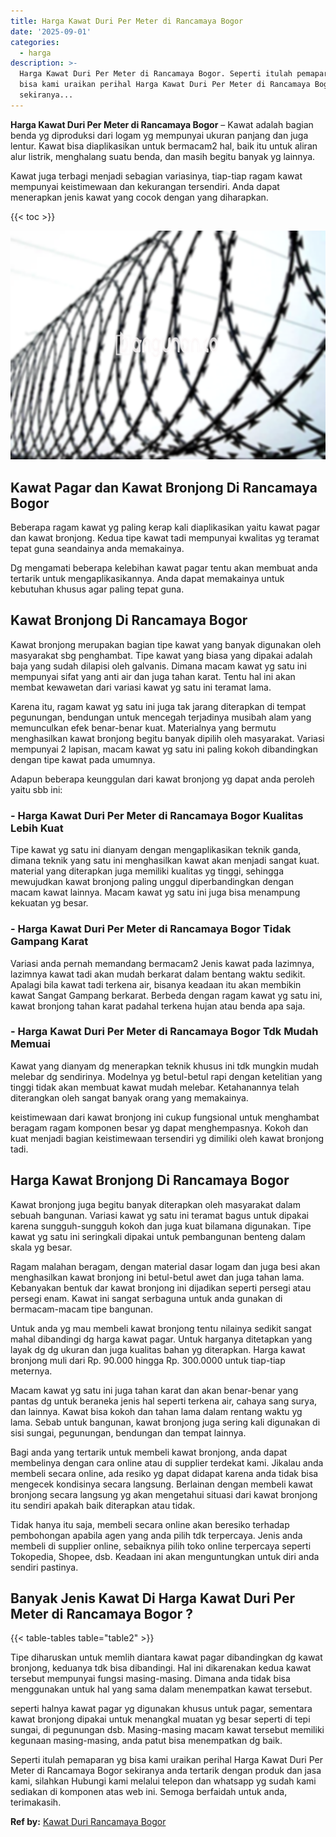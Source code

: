 ```yaml
---
title: Harga Kawat Duri Per Meter di Rancamaya Bogor
date: '2025-09-01'
categories:
  - harga
description: >-
  Harga Kawat Duri Per Meter di Rancamaya Bogor. Seperti itulah pemaparan yg
  bisa kami uraikan perihal Harga Kawat Duri Per Meter di Rancamaya Bogor
  sekiranya...
---
```


**Harga Kawat Duri Per Meter di Rancamaya Bogor** – Kawat adalah bagian benda yg diproduksi dari logam yg mempunyai ukuran panjang dan juga lentur. Kawat bisa diaplikasikan untuk bermacam2 hal, baik itu untuk aliran alur listrik, menghalang suatu benda, dan masih begitu banyak yg lainnya.

Kawat juga terbagi menjadi sebagian variasinya, tiap-tiap ragam kawat mempunyai keistimewaan dan kekurangan tersendiri. Anda dapat menerapkan jenis kawat yang cocok dengan yang diharapkan.

{{< toc >}}

![Harga Kawat Duri Per Meter di Rancamaya Bogor](/images/jual-kawat-murah44.png)

## Kawat Pagar dan Kawat Bronjong Di Rancamaya Bogor

Beberapa ragam kawat yg paling kerap kali diaplikasikan yaitu kawat pagar dan kawat bronjong. Kedua tipe kawat tadi mempunyai kwalitas yg teramat tepat guna seandainya anda memakainya.

Dg mengamati beberapa kelebihan kawat pagar tentu akan membuat anda tertarik untuk mengaplikasikannya. Anda dapat memakainya untuk kebutuhan khusus agar paling tepat guna.

## Kawat Bronjong Di Rancamaya Bogor

Kawat bronjong merupakan bagian tipe kawat yang banyak digunakan oleh masyarakat sbg penghambat. Tipe kawat yang biasa yang dipakai adalah baja yang sudah dilapisi oleh galvanis. Dimana macam kawat yg satu ini mempunyai sifat yang anti air dan juga tahan karat. Tentu hal ini akan membat kewawetan dari variasi kawat yg satu ini teramat lama.

Karena itu, ragam kawat yg satu ini juga tak jarang diterapkan di tempat pegunungan, bendungan untuk mencegah terjadinya musibah alam yang memunculkan efek benar-benar kuat. Materialnya yang bermutu menghasilkan kawat bronjong begitu banyak dipilih oleh masyarakat. Variasi mempunyai 2 lapisan, macam kawat yg satu ini paling kokoh dibandingkan dengan tipe kawat pada umumnya.

Adapun beberapa keunggulan dari kawat bronjong yg dapat anda peroleh yaitu sbb ini:

### \- Harga Kawat Duri Per Meter di Rancamaya Bogor Kualitas Lebih Kuat

Tipe kawat yg satu ini dianyam dengan mengaplikasikan teknik ganda, dimana teknik yang satu ini menghasilkan kawat akan menjadi sangat kuat. material yang diterapkan juga memiliki kualitas yg tinggi, sehingga mewujudkan kawat bronjong paling unggul diperbandingkan dengan macam kawat lainnya. Macam kawat yg satu ini juga bisa menampung kekuatan yg besar.

### \- Harga Kawat Duri Per Meter di Rancamaya Bogor Tidak Gampang Karat

Variasi anda pernah memandang bermacam2 Jenis kawat pada lazimnya, lazimnya kawat tadi akan mudah berkarat dalam bentang waktu sedikit. Apalagi bila kawat tadi terkena air, bisanya keadaan itu akan membikin kawat Sangat Gampang berkarat. Berbeda dengan ragam kawat yg satu ini, kawat bronjong tahan karat padahal terkena hujan atau benda apa saja.

### \- Harga Kawat Duri Per Meter di Rancamaya Bogor Tdk Mudah Memuai

Kawat yang dianyam dg menerapkan teknik khusus ini tdk mungkin mudah melebar dg sendirinya. Modelnya yg betul-betul rapi dengan ketelitian yang tinggi tidak akan membuat kawat mudah melebar. Ketahanannya telah diterangkan oleh sangat banyak orang yang memakainya.

keistimewaan dari kawat bronjong ini cukup fungsional untuk menghambat beragam ragam komponen besar yg dapat menghempasnya. Kokoh dan kuat menjadi bagian keistimewaan tersendiri yg dimiliki oleh kawat bronjong tadi.

## Harga Kawat Bronjong Di Rancamaya Bogor

Kawat bronjong juga begitu banyak diterapkan oleh masyarakat dalam sebuah bangunan. Variasi kawat yg satu ini teramat bagus untuk dipakai karena sungguh-sungguh kokoh dan juga kuat bilamana digunakan. Tipe kawat yg satu ini seringkali dipakai untuk pembangunan benteng dalam skala yg besar.

Ragam malahan beragam, dengan material dasar logam dan juga besi akan menghasilkan kawat bronjong ini betul-betul awet dan juga tahan lama. Kebanyakan bentuk dar kawat bronjong ini dijadikan seperti persegi atau persegi enam. Kawat ini sangat serbaguna untuk anda gunakan di bermacam-macam tipe bangunan.

Untuk anda yg mau membeli kawat bronjong tentu nilainya sedikit sangat mahal dibandingi dg harga kawat pagar. Untuk harganya ditetapkan yang layak dg dg ukuran dan juga kualitas bahan yg diterapkan. Harga kawat bronjong muli dari Rp. 90.000 hingga Rp. 300.0000 untuk tiap-tiap meternya.

Macam kawat yg satu ini juga tahan karat dan akan benar-benar yang pantas dg untuk beraneka jenis hal seperti terkena air, cahaya sang surya, dan lainnya. Kawat bisa kokoh dan tahan lama dalam rentang waktu yg lama. Sebab untuk bangunan, kawat bronjong juga sering kali digunakan di sisi sungai, pegunungan, bendungan dan tempat lainnya.

Bagi anda yang tertarik untuk membeli kawat bronjong, anda dapat membelinya dengan cara online atau di supplier terdekat kami. Jikalau anda membeli secara online, ada resiko yg dapat didapat karena anda tidak bisa mengecek kondisinya secara langsung. Berlainan dengan membeli kawat bronjong secara langsung yg akan mengetahui situasi dari kawat bronjong itu sendiri apakah baik diterapkan atau tidak.

Tidak hanya itu saja, membeli secara online akan beresiko terhadap pembohongan apabila agen yang anda pilih tdk terpercaya. Jenis anda membeli di supplier online, sebaiknya pilih toko online terpercaya seperti Tokopedia, Shopee, dsb. Keadaan ini akan menguntungkan untuk diri anda sendiri pastinya.

## Banyak Jenis Kawat Di Harga Kawat Duri Per Meter di Rancamaya Bogor ?

{{< table-tables table="table2" >}}

Tipe diharuskan untuk memlih diantara kawat pagar dibandingkan dg kawat bronjong, keduanya tdk bisa dibandingi. Hal ini dikarenakan kedua kawat tersebut mempunyai fungsi masing-masing. Dimana anda tidak bisa menggunakan untuk hal yang sama dalam menempatkan kawat tersebut.

seperti halnya kawat pagar yg digunakan khusus untuk pagar, sementara kawat bronjong dipakai untuk menangkal muatan yg besar seperti di tepi sungai, di pegunungan dsb. Masing-masing macam kawat tersebut memiliki kegunaan masing-masing, anda patut bisa menempatkan dg baik.

Seperti itulah pemaparan yg bisa kami uraikan perihal Harga Kawat Duri Per Meter di Rancamaya Bogor sekiranya anda tertarik dengan produk dan jasa kami, silahkan Hubungi kami melalui telepon dan whatsapp yg sudah kami sediakan di komponen atas web ini. Semoga berfaidah untuk anda, terimakasih.

**Ref by:** [Kawat Duri Rancamaya Bogor](https://id.wikipedia.org/wiki/Kawat)

